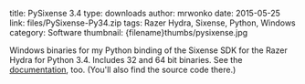 title: PySixense 3.4
type: downloads
author: mrwonko
date: 2015-05-25
link: files/PySixense-Py34.zip
tags: Razer Hydra, Sixense, Python, Windows
category: Software
thumbnail: {filename}thumbs/pysixense.jpg

Windows binaries for my Python binding of the Sixense SDK for the Razer Hydra for Python 3.4. Includes 32 and 64 bit binaries. See the [documentation](https://github.com/mrwonko/PySixense/blob/py34/doc.markdown), too. (You'll also find the source code there.)
